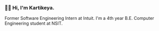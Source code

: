 ###  👋🏻 Hi, I'm Kartikeya.
Former Software Engineering Intern at Intuit. I'm a 4th year B.E. Computer Engineering student at NSIT. 
<!--
**kartikeyakhullar/kartikeyakhullar** is a ✨ _special_ ✨ repository because its `README.md` (this file) appears on your GitHub profile.

Here are some ideas to get you started:

- 🔭 I’m currently working on ...
- 🌱 I’m currently learning ...
- 👯 I’m looking to collaborate on ...
- 🤔 I’m looking for help with ...
- 💬 Ask me about ...
- 📫 How to reach me: ...
- 😄 Pronouns: ...
- ⚡ Fun fact: ...
-->
